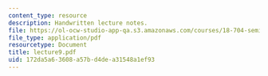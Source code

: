 ```yaml
---
content_type: resource
description: Handwritten lecture notes.
file: https://ol-ocw-studio-app-qa.s3.amazonaws.com/courses/18-704-seminar-in-algebra-and-number-theory-rational-points-on-elliptic-curves-fall-2004/172da5a63608a57bd4dea31548a1ef93_lecture9.pdf
file_type: application/pdf
resourcetype: Document
title: lecture9.pdf
uid: 172da5a6-3608-a57b-d4de-a31548a1ef93
---
```

